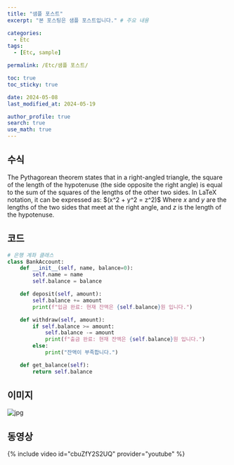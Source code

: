 ```yaml
---
title: "샘플 포스트"
excerpt: "본 포스팅은 샘플 포스트입니다." # 주요 내용

categories:
  - Etc
tags:
  - [Etc, sample]

permalink: /Etc/샘플 포스트/

toc: true
toc_sticky: true

date: 2024-05-08
last_modified_at: 2024-05-19

author_profile: true
search: true
use_math: true
---
```


## 수식
The Pythagorean theorem states that in a right-angled triangle, the square of the length of the hypotenuse (the side opposite the right angle) is equal to the sum of the squares of the lengths of the other two sides. In LaTeX notation, it can be expressed as:
$\(x^2 + y^2 = z^2)\$
Where $x$ and $y$ are the lengths of the two sides that meet at the right angle, and $z$ is the length of the hypotenuse.



## 코드
```python
# 은행 계좌 클래스
class BankAccount:
    def __init__(self, name, balance=0):
        self.name = name
        self.balance = balance

    def deposit(self, amount):
        self.balance += amount
        print(f"입금 완료: 현재 잔액은 {self.balance}원 입니다.")

    def withdraw(self, amount):
        if self.balance >= amount:
            self.balance -= amount
            print(f"출금 완료: 현재 잔액은 {self.balance}원 입니다.")
        else:
            print("잔액이 부족합니다.")

    def get_balance(self):
        return self.balance
```



## 이미지

![jpg]({{site.url}}/assets/images/posts_img/2024-05-08-1/jpg.jpg)


## 동영상

{% include video id="cbuZfY2S2UQ" provider="youtube" %}
